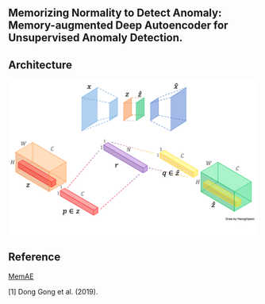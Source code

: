 
## Memorizing Normality to Detect Anomaly: Memory-augmented Deep Autoencoder for Unsupervised Anomaly Detection.


## Architecture
![img](https://github.com/YeongHyeon/MemAE/blob/master/figures/memae.png)


## Reference
[MemAE](https://github.com/YeongHyeon/MemAE)

[1] Dong Gong et al. (2019). 